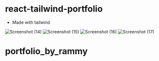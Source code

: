 # react-tailwind-portfolio


+ Made with tailwind

![Screenshot (14)](https://github.com/skmbdk/portfolio_by_rammy/assets/140899891/b16dcf70-0f32-4186-a2f8-228ed619aa3b)
![Screenshot (15)](https://github.com/skmbdk/portfolio_by_rammy/assets/140899891/f7bd0f64-492b-4e85-a12e-a69792900bf6)
![Screenshot (16)](https://github.com/skmbdk/portfolio_by_rammy/assets/140899891/e7384ba3-4934-43a4-b3a2-e73b33dc862c)
![Screenshot (17)](https://github.com/skmbdk/portfolio_by_rammy/assets/140899891/e48b7429-1ba4-44f1-90ae-af388cf7d844)
# portfolio_by_rammy
